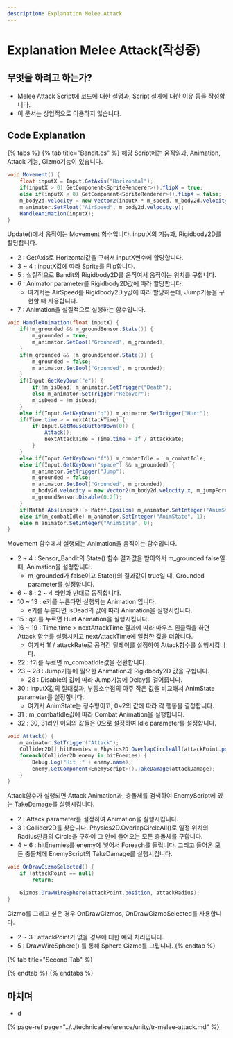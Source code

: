 ```yaml
---
description: Explanation Melee Attack
---
```


# Explanation Melee Attack\(작성중\)

## 무엇을 하려고 하는가?

* Melee Attack Script에 코드에 대한 설명과, Script 설계에 대한 이유 등을 작성합니다.
* 이 문서는 상업적으로 이용하지 않습니다.

## Code Explanation

{% tabs %}
{% tab title="Bandit.cs" %}
해당 Script에는 움직임과, Animation, Attack 기능, Gizmo기능이 있습니다.

```csharp
void Movement() {
    float inputX = Input.GetAxis("Horizontal");
    if(inputX > 0) GetComponent<SpriteRenderer>().flipX = true;
    else if(inputX < 0) GetComponent<SpriteRenderer>().flipX = false;
    m_body2d.velocity = new Vector2(inputX * m_speed, m_body2d.velocity.y);
    m_animator.SetFloat("AirSpeed", m_body2d.velocity.y);
    HandleAnimation(inputX);
}
```

 Update\(\)에서 움직이는 Movement 함수입니다. inputX의 기능과, Rigidbody2D를 할당합니다.

* 2 : GetAxis로 Horizontal값을 구해서 inputX변수에 할당합니다.
* 3 ~ 4 : inputX값에 따라 Sprite를 Flip합니다.
* 5 : 실질적으로 Bandit의 Rigidbody2D를 움직여서 움직이는 위치를 구합니다.
* 6 : Animator parameter를 Rigidbody2D값에 따라 할당합니다.
  * 여기서는 AirSpeed를 Rigidbody2D.y값에 따라 할당하는데, Jump기능을 구현할 때 사용합니다.
* 7 : Animation을 실질적으로 실행하는 함수입니다.

```csharp
void HandleAnimation(float inputX) {
    if(!m_grounded && m_groundSensor.State()) {
        m_grounded = true;
        m_animator.SetBool("Grounded", m_grounded);
    }
    if(m_grounded && !m_groundSensor.State()) {
        m_grounded = false;
        m_animator.SetBool("Grounded", m_grounded);
    }
    if(Input.GetKeyDown("e")) {
        if(!m_isDead) m_animator.SetTrigger("Death");
        else m_animator.SetTrigger("Recover");
        m_isDead = !m_isDead;
    }
    else if(Input.GetKeyDown("q")) m_animator.SetTrigger("Hurt");
    if(Time.time > = nextAttackTime) {
        if(Input.GetMouseButtonDown(0)) {
            Attack();
            nextAttackTime = Time.time + 1f / attackRate;
        }
    }
    else if(Input.GetKeyDown("f")) m_combatIdle = !m_combatIdle;
    else if(Input.GetKeyDown("space") && m_grounded) {
        m_animator.SetTrigger("Jump");
        m_grounded = false;
        m_animator.SetBool("Grounded", m_grounded);
        m_body2d.velocity = new Vector2(m_body2d.velocity.x, m_jumpForce);
        m_groundSensor.Disable(0.2f);
    }
    if(Mathf.Abs(inputX) > Mathf.Epsilon) m_animator.SetInteger("AnimState", 2);
    else if(m_combatIdle) m_animator.SetInteger("AnimState", 1);
    else m_animator.SetInteger("AnimState", 0);
}
```

Movement 함수에서 실행되는 Animation을 움직이는 함수입니다.

* 2 ~ 4 : Sensor\_Bandit의 State\(\) 함수 결과값을 받아와서 m\_grounded false일 때, Animation을 설정합니다.
  * m\_grounded가 false이고 State\(\)의 결과값이 true일 때, Grounded parameter를 설정합니다.
* 6 ~ 8 : 2 ~ 4 라인과 반대로 동작합니다.
* 10 ~ 13 : e키를 누른다면 실행되는 Animation 입니다.
  * e키를 누른다면 isDead의 값에 따라 Animation을 실행시킵니다.
* 15 : q키를 누르면 Hurt Animation을 실행시킵니다.
* 16 ~ 19 : Time.time &gt; nextAttackTime 결과에 따라 마우스 왼클릭을 하면 Attack 함수를 실행시키고 nextAttackTime에 일정한 값을 더합니다.
  * 여기서 1f / attackRate로 공격간 딜레이를 설정하여 Attack함수를 실행시킵니다.
* 22 : f키를 누르면 m\_combatIdle값을 전환합니다.
* 23 ~ 28 : Jump기능에 필요한 Animation과 Rigidbody2D 값을 구합니다.
  * 28 : Disable의 값에 따라 Jump기능에 Delay를 걸어줍니다.
* 30 : inputX값의 절대값과, 부동소수점의 아주 작은 값을 비교해서 AnimState parameter를 설정합니다.
  * 여기서 AnimState는 정수형이고, 0~2의 값에 따라 각 행동을 결정합니다.
* 31 : m\_combatIdle값에 따라 Combat Animation을 실행합니다.
* 32 : 30, 31라인 이외의 값들은 0으로 설정하여 Idle parameter를 설정합니다.

```csharp
void Attack() {
    m_animator.SetTrigger("Attack");
    Collider2D[] hitEnemies = Physics2D.OverlapCircleAll(attackPoint.position, attackRadius, enemyLayer);
    foreach(Collider2D enemy in hitEnemies) {
        Debug.Log("Hit :" + enemy.name);
        enemy.GetComponent<EnemyScript>().TakeDamage(attackDamage);
    }
}
```

 Attack함수가 실행되면 Attack Animation과, 충돌체를 검색하여 EnemyScript에 있는 TakeDamage를 실행시킵니다.

* 2 : Attack parameter를 설정하여 Animation을 실행시킵니다.
* 3 : Collider2D를 찾습니다. Physics2D.OverlapCircleAll\(\)로 일정 위치의 Radius만큼의 Circle을 구하여 그 안에 들어오는 모든 충돌체를 구합니다.
* 4 ~ 6 : hitEnemies를 enemy에 넣어서 Foreach를 돌립니다. 그리고 들어온 모든 충돌체에 EnemyScript의 TakeDamage를 실행시킵니다.

```csharp
void OnDrawGizmoSelected() {
    if (attackPoint == null) 
        return;
    
    Gizmos.DrawWireSphere(attackPoint.position, attackRadius);
}
```

Gizmo를 그리고 싶은 경우 OnDrawGizmos, OnDrawGizmoSelected를 사용합니다.

* 2 ~ 3 : attackPoint가 없을 경우에 대한 예외 처리입니다.
* 5 : DrawWireSphere\(\) 를 통해 Sphere Gizmo를 그립니다.
{% endtab %}

{% tab title="Second Tab" %}

{% endtab %}
{% endtabs %}



## 마치며

* d

{% page-ref page="../../technical-reference/unity/tr-melee-attack.md" %}



